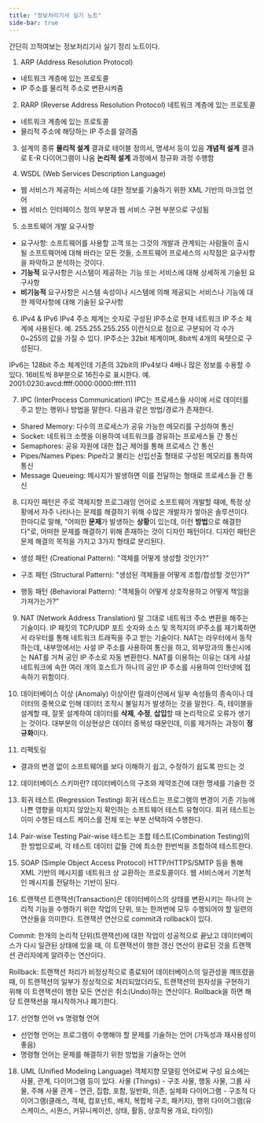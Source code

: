 ```yaml
---
title: "정보처리기사 실기 노트"
side-bar: true
---
```


간단히 끄적여보는 정보처리기사 실기 정리 노트이다.

1. ARP (Address Resolution Protocol)
- 네트워크 계층에 있는 프로토콜
- IP 주소를 물리적 주소로 변환시켜줌

2. RARP (Reverse Address Resolution Protocol)
네트워크 계층에 있는 프로토콜
- 네트워크 계층에 있는 프로토콜
- 물리적 주소에 해당하는 IP 주소를 알려줌

3. 설계의 종류
<b>물리적 설계</b> 결과로 테이블 정의서, 명세서 등이 있음
<b>개념적 설계</b> 결과로 E-R 다이어그램이 나옴
<b>논리적 설계</b> 과정에서 정규화 과정 수행함

4. WSDL (Web Services Description Language)
- 웹 서비스가 제공하는 서비스에 대한 정보를 기술하기 위한 XML 기반의 마크업 언어
- 웹 서비스 인터페이스 정의 부분과 웹 서비스 구현 부분으로 구성됨

5. 소프트웨어 개발 요구사항
- 요구사항: 소프트웨어를 사용할 고객 또는 그것의 개발과 관계되는 사람들이 출시 될 소프트웨어에 대해 바라는 모든 것들, 소프트웨어 프로세스의 시작점은 요구사항을 파악하고 분석하는 것이다.
- <b>기능적</b> 요구사항은 시스템이 제공하는 기능 또는 서비스에 대해 상세하게 기술된 요구사항
- <b>비기능적</b> 요구사항은 시스템 속성이나 시스템에 의해 제공되는 서비스나 기능에 대한 제약사항에 대해 기술된 요구사항

6. IPv4 & IPv6
IPv4 주소 체계는 숫자로 구성된 IP주소로 현재 네트워크 IP 주소 체계에 사용된다. 예. 255.255.255.255 이런식으로 점으로 구분되어 각 수가 0~255의 값을 가질 수 있다.
IP주소는 32bit 체계이며, 8bit씩 4개의 옥텟으로 구성된다.

IPv6는 128bit 주소 체계인데 기존의 32bit의 IPv4보다 4배나 많은 정보를 수용할 수 있다.
16비트씩 8부분으로 16진수로 표시한다. 예. 2001:0230:avcd:ffff:0000:0000:ffff:1111

7. IPC (InterProcess Communication)
IPC는 프로세스들 사이에 서로 데이터를 주고 받는 행위나 방법을 말한다. 다음과 같은 방법/경로가 존재한다.
- Shared Memory: 다수의 프로세스가 공유 가능한 메모리를 구성하여 통신
- Socket: 네트워크 소켓을 이용하여 네트워크를 경유하는 프로세스들 간 통신
- Semaphores: 공유 자원에 대한 접근 제어를 통해 프로세스 간 통신
- Pipes/Names Pipes: Pipe라고 불리는 선입선출 형태로 구성된 메모리를 통하여 통신
- Message Queueing: 메시지가 발생하면 이를 전달하는 형태로 프로세스들 간 통신

8. 디자인 패턴은 주로 객체지향 프로그래밍 언어로 소프트웨어 개발할 때에, 특정 상황에서 자주 나타나는 문제를 해결하기 위해 수많은 개발자가 쌓아온 솔루션이다.
한마디로 말해, "어떠한 **문제**가 발생하는 **상황**이 있는데, 이런 **방법**으로 해결한다"로, 어떠한 문제를 해결하기 위해 존재하는 것이 디자인 패턴이다.
디자인 패턴은 문제 해결의 목적을 가지고 3가지 형태로 분리된다.

- 생성 패턴 (Creational Pattern): "객체를 어떻게 생성할 것인가?"

- 구조 패턴 (Structural Pattern): "생성된 객체들을 어떻게 조합/합성할 것인가?"

- 행동 패턴 (Behavioral Pattern): "객체들이 어떻게 상호작용하고 어떻게 책임을 가져가는가?"

9. NAT (Network Address Translation)
말 그대로 네트워크 주소 변환을 해주는 기술이다. IP 패킷의 TCP/UDP 포트 숫자와 소스 및 목적지의 IP주소를 재기록하면서 라우터를 통해 네트워크 트래픽을 주고 받는 기술이다.
NAT는 라우터에서 동작하는데, 내부망에서는 사설 IP 주소를 사용하여 통신을 하고, 외부망과의 통신시에는 NAT를 거쳐 공인 IP 주소로 자동 변환한다. NAT를 이용하는 이유는 대게 사설 네트워크에 속한 여러 개의 호스트가 하나의 공인 IP 주소를 사용하여 인터넷에 접속하기 위함이다.

10. 데이터베이스 이상 (Anomaly)
이상이란 릴레이션에서 일부 속성들의 종속이나 데이터의 중복으로 인해 데이터 조작시 불일치가 발생하는 것을 말한다.
즉, 테이블을 설계할 때, 잘못 설계하여 데이터를 **삭제**, **수정**, **삽입**할 때 논리적으로 오류가 생기는 것이다.
대부분의 이상현상은 데이터 중복성 때문인데, 이를 제거하는 과정이 **정규화**이다.

11. 리팩토링
- 결과의 변경 없이 소프트웨어를 보다 이해하기 쉽고, 수정하기 쉽도록 만드는 것

12. 데이터베이스 스키마란?
데이터베이스의 구조와 제약조건에 대한 명세를 기술한 것

13. 회귀 테스트 (Regression Testing)
회귀 테스트는 프로그램의 변경이 기존 기능에 나쁜 영향을 미치지 않았는지 확인하는 소프트웨어 테스트 유형이다. 회귀 테스트는 이미 수행된 테스트 케이스를 전체 또는 부분 선택하여 수행한다.

14. Pair-wise Testing
Pair-wise 테스트는 조합 테스트(Combination Testing)의 한 방법으로써, 각 테스트 데이터 값들 간에 최소한 한번씩을 조합하여 테스트한다.

15. SOAP (Simple Object Access Protocol)
HTTP/HTTPS/SMTP 등을 통해 XML 기반의 메시지를 네트워크 상 교환하는 프로토콜이다. 웹 서비스에서 기본적인 메시지를 전달하는 기반이 된다.

16. 트랜잭션
트랜잭션(Transaction)은 데이터베이스의 상태를 변환시키는 하나의 논리적 기능을 수행하기 위한 작업의 단위, 또는 한꺼번에 모두 수행되어야 할 일련의 연산들을 의미한다.
트랜잭션 연산으로 commit과 rollback이 있다.

Commit: 한개의 논리적 단위(트랜잭션)에 대한 작업이 성공적으로 끝났고 데이터베이스가 다시 일관된 상태에 있을 때, 이 트랜잭션이 행한 갱신 연산이 완료된 것을 트랜잭션 관리자에게 알려주는 연산이다.

Rollback: 트랜잭션 처리가 비정상적으로 종료되어 데이터베이스의 일관성을 꺠뜨렸을 때, 이 트랜잭션의 일부가 정상적으로 처리되었더라도, 트랜잭션의 원자성을 구현하기 위해 이 트랜잭션이 행한 모든 연산은 취소(Undo)하는 연산이다. Rollback을 하면 해당 트랜잭션을 재시작하거나 폐기한다.

17. 선언형 언어 vs 명령형 언어
- 선언형 언어는 프로그램이 수행해야 할 문제를 기술하는 언어 (가독성과 재사용성이 좋음)
- 명령형 언어는 문제를 해결하기 위한 방법을 기술하는 언어

18. UML (Unified Modeling Language)
객체지향 모델링 언어로써 구성 요소에는 사물, 관계, 다이어그램 등이 있다.
사물 (Things) - 구조 사물, 행동 사물, 그룹 사물, 주해 사물
관계 - 연관, 집합, 포함, 일반화, 의존, 실체화
다이어그램 - 구조적 다이어그램(클래스, 객체, 컴포넌트, 배치, 복합체 구조, 패키지), 행위 다이어그램(유스케이스, 시퀀스, 커뮤니케이션, 상태, 활동, 상호작용 개요, 타이밍) 